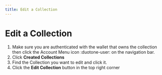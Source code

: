```yaml
---
title: Edit a Collection
---
```


# Edit a Collection

1. Make sure you are authenticated with the wallet that owns the collection then click the Account Menu icon :duotone-user: on the navigation bar.
2. Click **Created Collections**
4. Find the Collection you want to edit and click it.
5. Click the **Edit Collection** button in the top right corner